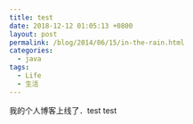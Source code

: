 ```yaml
---
title: test
date: 2018-12-12 01:05:13 +0800
layout: post
permalink: /blog/2014/06/15/in-the-rain.html
categories:
  - java
tags:
  - Life
  - 生活
---
```

我的个人博客上线了．test test 